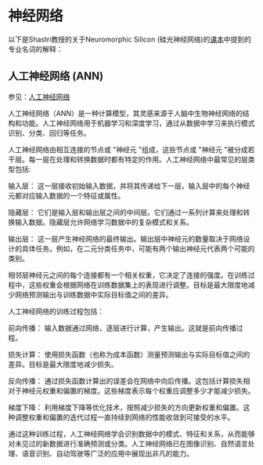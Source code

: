 # 神经网络

以下是Shastri教授的关于Neuromorphic Silicon (硅光神经网络)的[课本](2021%20book%20Neuromorphic%20Silicon.pdf)中提到的专业名词的解释：

## 人工神经网络 (ANN)

参见：[人工神经网络](../../../machine_learning/ann.md)

人工神经网络（ANN）是一种计算模型，其灵感来源于人脑中生物神经网络的结构和功能。人工神经网络用于机器学习和深度学习，通过从数据中学习来执行模式识别、分类、回归等任务。

人工神经网络由相互连接的节点或 "神经元 "组成，这些节点或 "神经元 "被分成若干层。每一层在处理和转换数据时都有特定的作用。人工神经网络中最常见的层类型包括:

输入层： 这一层接收初始输入数据，并将其传递给下一层。输入层中的每个神经元都对应输入数据的一个特征或属性。

隐藏层： 它们是输入层和输出层之间的中间层。它们通过一系列计算来处理和转换输入数据。隐藏层允许网络学习数据中的复杂模式和关系。

输出层： 这一层产生神经网络的最终输出。输出层中神经元的数量取决于网络设计的具体任务。例如，在二元分类任务中，可能有两个输出神经元代表两个可能的类别。

相邻层神经元之间的每个连接都有一个相关权重，它决定了连接的强度。在训练过程中，这些权重会根据网络在训练数据集上的表现进行调整。目标是最大限度地减少网络预测输出与训练数据中实际目标值之间的差异。

人工神经网络的训练过程包括：

前向传播： 输入数据通过网络，逐层进行计算，产生输出。这就是前向传播过程。

损失计算： 使用损失函数（也称为成本函数）测量预测输出与实际目标值之间的差异。目标是最大限度地减少损失。

反向传播： 通过损失函数计算出的误差会在网络中向后传播。这包括计算损失相对于神经元权重和偏置的梯度。这些梯度表示每个权重应调整多少才能减少损失。

梯度下降： 利用梯度下降等优化技术，按照减少损失的方向更新权重和偏置。这种调整权重和偏置的迭代过程一直持续到网络的性能收敛到可接受的水平。

通过这种训练过程，人工神经网络学会识别数据中的模式、特征和关系，从而能够对未见过的新数据进行准确预测或分类。人工神经网络已在图像识别、自然语言处理、语音识别、自动驾驶等广泛的应用中展现出非凡的能力。